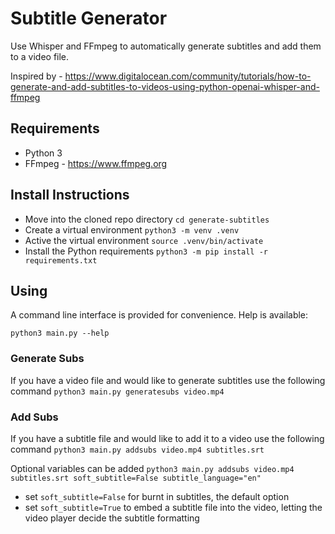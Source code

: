 # Subtitle Generator

Use Whisper and FFmpeg to automatically generate subtitles and add them to a video file.

Inspired by - https://www.digitalocean.com/community/tutorials/how-to-generate-and-add-subtitles-to-videos-using-python-openai-whisper-and-ffmpeg

## Requirements

* Python 3
* FFmpeg - https://www.ffmpeg.org

## Install Instructions

* Move into the cloned repo directory `cd generate-subtitles`
* Create a virtual environment `python3 -m venv .venv`
* Active the virtual environment `source .venv/bin/activate`
* Install the Python requirements `python3 -m pip install -r requirements.txt`

## Using

A command line interface is provided for convenience. Help is available:

```python3 main.py --help```

### Generate Subs

If you have a video file and would like to generate subtitles use the following command
```python3 main.py generatesubs video.mp4```

### Add Subs

If you have a subtitle file and would like to add it to a video use the following command
```python3 main.py addsubs video.mp4 subtitles.srt```

Optional variables can be added
```python3 main.py addsubs video.mp4 subtitles.srt soft_subtitle=False subtitle_language="en"```

* set `soft_subtitle=False` for burnt in subtitles, the default option
* set `soft_subtitle=True` to embed a subtitle file into the video, letting the video player decide the subtitle formatting

